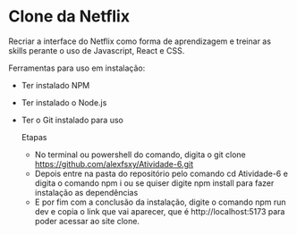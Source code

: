 # Clone da Netflix

Recriar a interface do Netflix como forma de aprendizagem e treinar as skills perante o uso de Javascript, React e CSS.

Ferramentas para uso em instalação:
- Ter instalado NPM
- Ter instalado o Node.js
- Ter o Git instalado para uso

  Etapas
  - No terminal ou powershell do comando, digita o git clone https://github.com/alexfsxy/Atividade-6.git
  - Depois entre na pasta do repositório pelo comando cd Atividade-6 e digita o comando npm i ou se quiser digite npm install para fazer instalação as dependências
  - E por fim com a conclusão da instalação, digite o comando npm run dev e copia o link que vai aparecer, que é http://localhost:5173 para poder acessar ao site clone.
